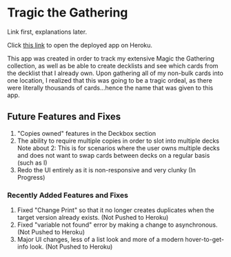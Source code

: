 # Tragic the Gathering

Link first, explanations later.

Click [this link](https://tragic-the-gathering.onrender.com/home) to open the deployed app on Heroku. 

This app was created in order to track my extensive Magic the Gathering collection, as well as be able to create decklists and see which cards from the decklist that I already own. Upon gathering all of my non-bulk cards into one location, I realized that this was going to be a tragic ordeal, as there were literally thousands of cards...hence the name that was given to this app.

## Future Features and Fixes

1. "Copies owned" features in the Deckbox section
2. The ability to require multiple copies in order to slot into multiple decks
Note about 2: This is for scenarios where the user owns multiple decks and does not want to swap cards between decks on a regular basis (such as I)
3. Redo the UI entirely as it is non-responsive and very clunky (In Progress)

### Recently Added Features and Fixes

1. Fixed "Change Print" so that it no longer creates duplicates when the target version already exists. (Not Pushed to Heroku)
2. Fixed "variable not found" error by making a change to asynchronous. (Not Pushed to Heroku)
3. Major UI changes, less of a list look and more of a modern hover-to-get-info look. (Not Pushed to Heroku)